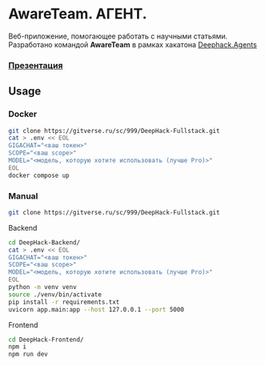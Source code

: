 # AwareTeam. АГЕНТ.

Веб-приложение, помогающее работать с научными статьями.
Разработано командой **AwareTeam** в рамках хакатона [Deephack.Agents](https://agents.deephack.me/)

### [Презентация](./presentation.pdf)

## Usage

### Docker

```bash
git clone https://gitverse.ru/sc/999/DeepHack-Fullstack.git
cat > .env << EOL
GIGACHAT="<ваш токен>"
SCOPE="<ваш scope>"
MODEL="<модель, которую хотите использовать (лучше Pro)>"
EOL
docker compose up
```

### Manual

```bash
git clone https://gitverse.ru/sc/999/DeepHack-Fullstack.git
```

Backend
```bash
cd DeepHack-Backend/
cat > .env << EOL
GIGACHAT="<ваш токен>"
SCOPE="<ваш scope>"
MODEL="<модель, которую хотите использовать (лучше Pro)>"
EOL
python -m venv venv
source ./venv/bin/activate
pip install -r requirements.txt
uvicorn app.main:app --host 127.0.0.1 --port 5000
```

Frontend
```bash
cd DeepHack-Frontend/
npm i
npm run dev
```
